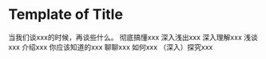# Template of Title

当我们谈xxx的时候，再谈些什么。
彻底搞懂xxx
深入浅出xxx
深入理解xxx
浅谈xxx
介绍xxx
你应该知道的xxx
聊聊xxx
如何xxx
（深入）探究xxx